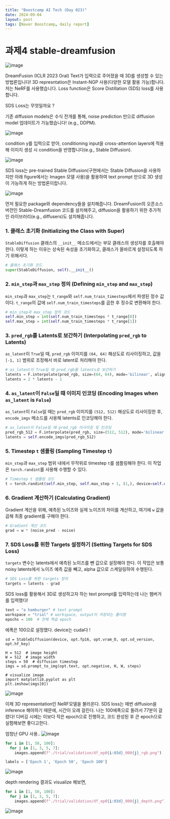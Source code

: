 ```yaml
---
title: "Boostcamp AI Tech (Day 023)"
date: 2024-09-04
layout: post
tags: [Naver Boostcamp, daily report]
---
```


# 과제4 stable-dreamfusion
![image](https://github.com/user-attachments/assets/7630e0d3-0831-4a83-b877-7b454c80f347)

DreamFusion (ICLR 2023 Oral) Text가 입력으로 주어졌을 때 3D를 생성할 수 있는 방법론입니다! 3D represntation은 Instant-NGP 사용(다양한 모델 활용 가능)합니다. 저는 NeRF를 사용했습니다. Loss function은 Score Distillation (SDS) loss를 사용합니다.

SDS Loss는 무엇일까요 ?

기존 diffusion models은 수식 전개를 통해, noise prediction 만으로 diffusion model 업데이트가 가능했습니다! (e.g., DDPM).

![image](https://github.com/user-attachments/assets/e028ca94-4d0f-4c19-9a28-b9d0be3e87af)

condition y를 입력으로 받아, conditioning input을 cross-attention layers에 적용해 이미지 생성 시 condition을 반영합니다(e.g., Stable Diffusion).

![image](https://github.com/user-attachments/assets/5f102146-ad9c-4502-8148-68c0b95d815f)

SDS loss는 pre-trained Stable Diffusion(구현에서는 Stable Diffusion을 사용하지만 아래 figure에서는 Imagen 모델 사용)을 활용하여 text prompt 만으로 3D 생성이 가능하게 하는 방법론이랍니다.

![image](https://github.com/user-attachments/assets/8a2d4e40-88c2-46f3-9aa5-c26d54d7ecba)

먼저 필요한 package와 dependency들을 설치해줍니다.
DreamFusion의 오픈소스 버전인 Stable-Dreamfusion 코드를 설치해주고, diffusion을 활용하기 위한 추가적인 라이브러리(e.g., diffusers)도 설치해줍니다.

### 1. 클래스 초기화 (Initializing the Class with Super)
`StableDiffusion` 클래스의 `__init__` 메소드에서는 부모 클래스의 생성자를 호출해야 한다. 이렇게 하는 이유는 상속된 속성을 초기화하고, 클래스가 올바르게 설정되도록 하기 위해서다. 

```python
# 클래스 초기화 코드
super(StableDiffusion, self).__init__()
```

### 2. `min_step`과 `max_step` 정의 (Defining `min_step` and `max_step`)
`min_step`과 `max_step`는 `t_range`와 `self.num_train_timesteps`에서 파생된 정수 값이다. `t_range`의 값에 `self.num_train_timesteps`를 곱한 후 정수로 변환해야 한다.

```python
# min_step과 max_step 정의 코드
self.min_step = int(self.num_train_timesteps * t_range[0])
self.max_step = int(self.num_train_timesteps * t_range[1])
```

### 3. `pred_rgb`를 Latents로 보간하기 (Interpolating `pred_rgb` to Latents)
`as_latent`이 `True`일 때, `pred_rgb` 이미지를 `(64, 64)` 해상도로 리사이징하고, 값을 `[-1, 1]` 범위로 조정해서 바로 latent로 처리해야 한다.

```python
# as_latent이 True일 때 pred_rgb를 latents로 보간하기
latents = F.interpolate(pred_rgb, size=(64, 64), mode='bilinear', align_corners=False)
latents = 2 * latents - 1
```

### 4. `as_latent`이 `False`일 때 이미지 인코딩 (Encoding Images when `as_latent` is `False`)
`as_latent`이 `False`일 때는 `pred_rgb` 이미지를 `(512, 512)` 해상도로 리사이징한 후, `encode_imgs` 메소드를 사용해 latents로 인코딩해야 한다.

```python
# as_latent이 False일 때 pred_rgb 리사이징 및 인코딩
pred_rgb_512 = F.interpolate(pred_rgb, size=(512, 512), mode='bilinear', align_corners=False)
latents = self.encode_imgs(pred_rgb_512)
```

### 5. Timestep `t` 샘플링 (Sampling Timestep `t`)
`min_step`과 `max_step` 범위 내에서 무작위로 timestep `t`를 샘플링해야 한다. 이 작업은 `torch.randint`를 사용해 수행할 수 있다.

```python
# Timestep t 샘플링 코드
t = torch.randint(self.min_step, self.max_step + 1, (1,), device=self.device)
```

### 6. Gradient 계산하기 (Calculating Gradient)
Gradient 계산을 위해, 예측된 노이즈와 실제 노이즈의 차이를 계산하고, 여기에 `w` 값을 곱해 최종 gradient를 구해야 한다.

```python
# Gradient 계산 코드
grad = w * (noise_pred - noise)
```

### 7. SDS Loss를 위한 Targets 설정하기 (Setting Targets for SDS Loss)
`targets` 변수는 latents에서 예측된 노이즈를 뺀 값으로 설정해야 한다. 이 작업은 보통 noisy latents에서 노이즈 예측 값을 빼고, alpha 값으로 스케일링하여 수행된다.

```python
# SDS Loss를 위한 targets 정의
targets = latents - grad
```

SDS loss를 활용해서 3D로 생성하고자 하는 text prompt를 입력하는데 나는 햄버거를 입력했다!

```python
text = "a hamburger" # text prompt
workspace = "trial" # workspace, output이 저장되는 폴더명
epochs = 100  # 전체 학습 epoch
```

에폭은 100으로 설정했다.
device는 cuda다 !
```
sd = StableDiffusion(device, opt.fp16, opt.vram_O, opt.sd_version, opt.hf_key)

H = 512  # image height
W = 512  # image width
steps = 50  # diffusion timestep
imgs = sd.prompt_to_img(opt.text, opt.negative, H, W, steps)

# visualize image
import matplotlib.pyplot as plt
plt.imshow(imgs[0])
```
![image](https://github.com/user-attachments/assets/7a4176ca-0dcd-4970-8643-5de6bd051643)

이제 3D representation인 NeRF모델을 불러온다.
SDS loss는 매번 diffusion을 inference 해야하기 때문에, 시간이 오래 걸린다.
나는 100에폭으로 돌려서 77분이 걸렸다! 
디버깅 시에는 이보다 작은 epoch으로 진행하고, 코드 완성된 후 큰 epoch으로 실험해보면 좋다고한다.


엄청난 GPU 사용..
![image](https://github.com/user-attachments/assets/67374b3d-b57c-4c2b-b6dd-258800a0688d)

```python
for i in [1, 50, 100]:
  for j in [1, 3, 5, 7]:
    images.append(f"./trial/validation/df_ep0{i:03d}_000{j}_rgb.png")

labels = ['Epoch 1', 'Epoch 50', 'Epoch 100']
```
![image](https://github.com/user-attachments/assets/d1ca70d2-2162-4f45-a277-629cab7d2e1c)

depth rendering 결과도 visualize 해보면,
```python
for i in [1, 50, 100]:
  for j in [1, 3, 5, 7]:
    images.append(f"./trial/validation/df_ep0{i:03d}_000{j}_depth.png")
```
![image](https://github.com/user-attachments/assets/61b816a7-71da-43e4-9c5b-617cf47d4670)


